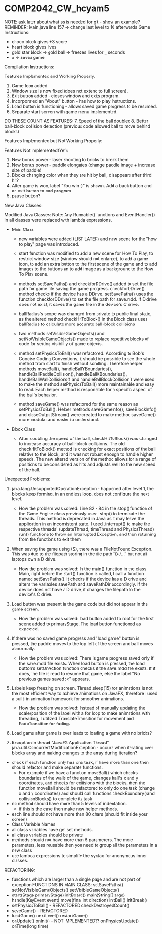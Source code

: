 # COMP2042_CW_hcyam5
NOTE: ask later about what ss is needed for git - show an example?
REMINDER: Main.java line 157 -> change last level to 10 afterwards
Game Instructions:
- choco block gives +3 score
- heart block gives lives
- gold star block -> gold ball -> freezes lives for _ seconds
- s -> saves game

Compilation Instructions:

Features Implemented and Working Properly:
1. Game Icon added
2. Window size is now fixed (does not extend to full screen).
3. Exit button added - closes window and exits program.
4. Incorporated an "About" button - has how to play instructions.
5. Load button is functioning - allows saved game progress to be resumed.
6. Separate start screen with game menu implemented.

DO THESE COUNT AS FEATURES:
7. Speed of the ball doubled
8. Better ball-block collision detection (previous code allowed ball to move behind blocks)


Features Implemented but Not Working Properly:

Features Not Implemented(Yet):
1. New bonus power - laser shooting to bricks to break them
2. New bonus power - paddle elongates (change paddle image + increase size of paddle)
3. Blocks changing color when they are hit by ball, disappears after third hit?
4. After game is won, label "You win :)" is shown. Add a back button and an exit button to end program
5. pause button?

New Java Classes:

Modified Java Classes:
Note: Any Runnable() functions and EventHandler<ActionEvent>() in all classes were replaced with lambda expressions.
- Main Class 
    - new variables were added (LIST LATER) and new scene for the "how to play" page was introduced.
    - start function was modified to add a new scene for How To Play, to restrict window size (window should not enlarge),
      to add a game icon, to add an extra button to the first scene of the game and to add images to the buttons an to add
      image as a background to the How To Play scene.
  
    - methods setSavePaths() and checkforDDrive() added to set the file path for game file saving the game progress.
      checkforDDrive() method checks if the device has a DDrive.
      setSavePaths() uses the function checkforDDrive() to set the file path for save.mdd. If D drive does not exist,
      it saves the game file in the device's C drive.

    - ballRadius's scope was changed from private to public final static, as the altered method checkHitToBlock() in 
      the Block class uses ballRadius to calculate more accurate ball-block collisions

    - two methods setVisibleGameObjects() and setNotVisibleGameObjects() made to replace repetitive blocks of code
      for setting visibility of game objects. 

    - method setPhysicsToBall() was refactored. According to Bob's Concise Coding Conventions, it should be possible 
      to see the whole method from start to finish without scrolling. Therefore helper methods moveBall(),
      handleBallYBoundaries(), handleBallPaddleCollision(), handleBallXBoundaries(), handleBallWallCollisions() and 
      handleBallBlockCollision() were used to make the method setPhysicsToBall() more maintainable and easy to read.
      Each helper method is responsible for a specific aspect of the ball's behavior.

    - method saveGame() was refactored for the same reason as setPhysicsToBall(). Helper methods saveGameInfo(),
      saveBlockInfo() and closeOutputStream() were created to make method saveGame() more modular and easier to
      understand.
  
- Block Class
  - After doubling the speed of the ball, checkHitToBlock() was changed to increase accuracy of ball-block collisions.
    The old checkHitToBlock() method is checking for exact positions of the ball relative to the block, and it was
    not robust enough to handle higher speeds. The new altered version of the method allows for a range of positions
    to be considered as hits and adjusts well to the new speed of the ball.
  
Unexpected Problems:
1. java.lang.UnsupportedOperationException - happened after level 1, the blocks keep forming,
in an endless loop, does not configure the next level. 
   - How the problem was solved:
     Line 82 - 84 in the stop() function of the Game Engine class previously used .stop() to terminate the threads.
     This method is deprecated in Java as it may leave the application in an inconsistent state.
     I used .interrupt() to make the respective threads' (updateThread, timeThread and PhysicsThread)
     run() functions to throw an Interrupted Exception, and then returning from the functions to exit them.

2. When saving the game using (S), there was a FileNotFound Exception. This was due to the filepath storing in 
   the file path "D:/..." but not all laptops own a D drive.
   - How the problem was solved:
     In the main() function in the class Main, right before the start() function is called, I call a function named 
     setSavePaths(). It checks if the device has a D drive and alters the variables savePath and savePathDir accordingly.
     If the device does not have a D drive, it changes the filepath to the device's C drive.

3. Load button was present in the game code but did not appear in the game screen.
   - How the problem was solved:
     load button added to root for the first scene added to primaryStage. The load button functioned as expected.

4. If there was no saved game progress and "load game" button is pressed, the paddle moves to the top left of the screen
   and ball moves abnormally.
   - How the problem was solved:
     There is game progress saved only if the save.mdd file exists. When load button is pressed, the load button's
     setOnAction function checks if the save.mdd file exists. If it does, the file is read to resume that game, else
     the label "No previous games saved :<" appears.

5. Labels keep freezing on screen. Thread.sleep(15) for animations is not the most efficient way to achieve animations
   on JavaFX, therefore I used a built-in animation framework for smoother animations.
      - How the problem was solved:
      Instead of manually updating the scale/position of the label with a for loop to make animations with threading,
      I utilized TranslateTransition for movement and FadeTransition for fading.

6. Load game after game is over leads to loading a game with no bricks?
7. Exception in thread "JavaFX Application Thread" java.util.ConcurrentModificationException - occurs when iterating
    over blocks array and making changes to the array during iteration?


- check if each function only has one task, if have more than one
    then should refactor and make separate functions. 
  - For example if we have a function moveBall() which checks boundaries of the walls of the game, changes ball's x and
    y coordinates, and checks for collisions with the blocks, then the function moveBall should be refactored 
    to only do one task (change x and y coordinates) and should call functions checkBoundary()and collisionBlocks()
    to complete its task
- no method should have more than 5 levels of indentation.
  - if this is the case then make new helper methods.
- each line should not have more than 80 chars (should fit inside your screen)
- Class Variable Names
- all class variables have get set methods.
- all class variables should be private
- methods should not have more than 5 parameters. The more parameters, less reusable
    then you need to group all the parameters in a new class
- use lambda expressions to simplify the syntax for anonymous inner classes.

REFACTORING:
* functions which are larger than a single page and are not part of exception
FUNCTIONS IN MAIN CLASS:
setSavePaths()
setNotVisibleGameObjects()
setVisibleGameObjects()
* start(Stage primaryStage)
initBoard()
main(String[] args)
handle(KeyEvent event)
move(final int direction)
initBall()
initBreak()
* setPhysicsToBall() - REFACTORED
checkDestroyedCount()
* saveGame() - REFACTORED
* loadGame()
nextLevel()
restartGame()
* onUpdate()
onInit() - NOT IMPLEMENTED??
onPhysicsUpdate()
onTime(long time)

